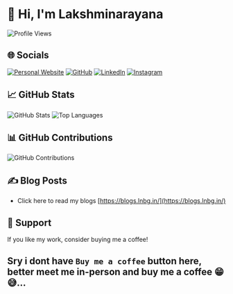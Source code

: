 # 👋 Hi, I'm Lakshminarayana

![Profile Views](https://komarev.com/ghpvc/?username=bgmanu2426&color=blue&style=flat-square)

## 🌐 Socials

[![Personal Website](https://img.shields.io/badge/Website-%23000000.svg?style=for-the-badge&logo=About.me&logoColor=white)](https://lnbg.in)
[![GitHub](https://img.shields.io/badge/GitHub-%2312100E.svg?style=for-the-badge&logo=github&logoColor=white)](https://lnbg.in/github)
[![LinkedIn](https://img.shields.io/badge/LinkedIn-%230077B5.svg?style=for-the-badge&logo=linkedin&logoColor=white)](https://lnbg.in/linkedin)
[![Instagram](https://img.shields.io/badge/Instagram-%23E4405F.svg?style=for-the-badge&logo=instagram&logoColor=white)](https://lnbg.in/instagram)

## 📈 GitHub Stats

![GitHub Stats](https://github-readme-stats.vercel.app/api?username=bgmanu2426&show_icons=true&theme=radical)
![Top Languages](https://github-readme-stats.vercel.app/api/top-langs/?username=bgmanu2426&layout=compact&theme=radical)

## 📊 GitHub Contributions

![GitHub Contributions](https://github-readme-streak-stats.herokuapp.com/?user=bgmanu2426&theme=radical&date_format=j%20M%5B%20Y%5D)

## ✍️ Blog Posts

- Click here to read my blogs [https://blogs.lnbg.in/](https://blogs.lnbg.in/)

## 🌟 Support

If you like my work, consider buying me a coffee!

## Sry i dont have `Buy me a coffee` button here, better meet me in-person and buy me a coffee 😁😅...
